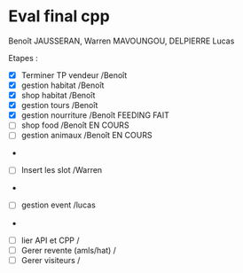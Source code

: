 # Eval final cpp

Benoît JAUSSERAN, Warren MAVOUNGOU, DELPIERRE Lucas


Etapes :
* [x]  Terminer TP vendeur      /Benoît
* [x]  gestion habitat  		/Benoît
* [x]  shop habitat			    /Benoît
* [x]  gestion tours 		    /Benoît
* [x]  gestion nourriture 		/Benoît FEEDING FAIT
* [ ]  shop food			    /Benoît EN COURS
* [ ]  gestion animaux  		/Benoît EN COURS
*
* [ ]  Insert les slot		    /Warren
* 
* [ ]  gestion event 		    /lucas
* 
* [ ]  lier API et CPP          /
* [ ]  Gerer revente (amls/hat) /
* [ ]  Gerer visiteurs          /